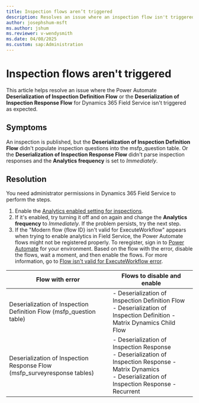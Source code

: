 ```yaml
---
title: Inspection flows aren’t triggered
description: Resolves an issue where an inspection flow isn't triggered in a Field Service environment.
author: josephshum-msft
ms.author: jshum
ms.reviewer: v-wendysmith
ms.date: 04/08/2025
ms.custom: sap:Administration
---
```

# Inspection flows aren't triggered

This article helps resolve an issue where the Power Automate **Deserialization of Inspection Definition Flow** or the **Deserialization of Inspection Response Flow** for Dynamics 365 Field Service isn't triggered as expected.

## Symptoms

An inspection is published, but the **Deserialization of Inspection Definition Flow** didn't populate inspection questions into the msfp_question table. Or the **Deserialization of Inspection Response Flow** didn't parse inspection responses and the **Analytics frequency** is set to *Immediately*.

## Resolution

You need administrator permissions in Dynamics 365 Field Service to perform the steps.

1. Enable the [Analytics enabled setting for inspections](/dynamics365/field-service/inspections-reporting#enable-analysis-on-inspection-responses).
1. If it's enabled, try turning it off and on again and change the **Analytics frequency** to *Immediately*. If the problem persists, try the next step.
1. If the "Modern flow {flow ID} isn't valid for ExecuteWorkflow" appears when trying to enable analytics in Field Service, the Power Automate flows might not be registered properly. To reregister, sign in to [Power Automate](https://make.powerautomate.com/) for your environment. Based on the flow with the error, disable the flows, wait a moment, and then enable the flows. For more information, go to [Flow isn't valid for ExecuteWorkflow error](/dynamics365/customer-service/service-level-agreements/sla-modern-flow-not-valid).


|Flow with error  |Flows to disable and enable  |
|---------|---------|
|Deserialization of Inspection Definition Flow (msfp_question table)     |- Deserialization of Inspection Definition Flow<br/>- Deserialization of Inspection Definition - Matrix Dynamics Child Flow |
|Deserialization of Inspection Response Flow (msfp_surveyresponse tables)     |- Deserialization of Inspection Response<br/>- Deserialization of Inspection Response - Matrix Dynamics<br/>- Deserialization of Inspection Response - Recurrent |

